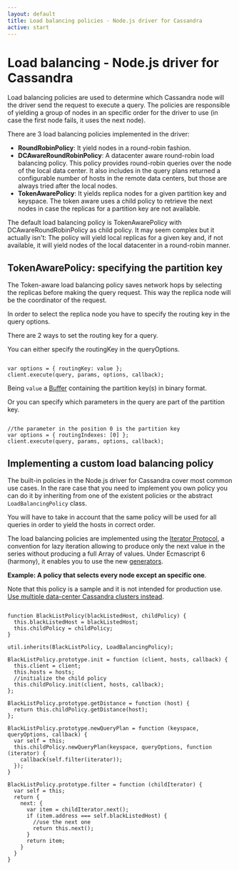 ```yaml
---
layout: default
title: Load balancing policies - Node.js driver for Cassandra
active: start
---
```


# Load balancing - Node.js driver for Cassandra

Load balancing policies are used to determine which Cassandra node will the driver send the request to execute a query. The policies are responsible of yielding a group of nodes in an specific order for the driver to use (in case the first node fails, it uses the next node).

There are 3 load balancing policies implemented in the driver:

- **RoundRobinPolicy**: It yield nodes in a round-robin fashion.
- **DCAwareRoundRobinPolicy**: A datacenter aware round-robin load balancing policy. This policy provides round-robin queries over the node of the local data center. It also includes in the query plans returned a configurable number of hosts in the remote data centers, but those are always tried after the local nodes.
- **TokenAwarePolicy**: It yields replica nodes for a given partition key and keyspace. The token aware uses a child policy to retrieve the next nodes in case the replicas for a partition key are not available.

The default load balancing policy is TokenAwarePolicy with DCAwareRoundRobinPolicy as child policy. It may seem complex but it actually isn't: The policy will yield local replicas for a given key and, if not available, it will yield nodes of the local datacenter in a round-robin manner.

## TokenAwarePolicy: specifying the partition key

The Token-aware load balancing policy saves network hops by selecting the replicas before making the query request. This way the replica node will be the coordinator of the request. 

In order to select the replica node you have to specify the routing key in the query options.

There are 2 ways to set the routing key for a query.

You can either specify the routingKey in the queryOptions.

<pre><code class="javascript">
var options = { routingKey: value };
client.execute(query, params, options, callback);
</code></pre>

Being `value` a [Buffer][buffer] containing the partition key(s) in binary format.

Or you can specify which parameters in the query are part of the partition key.

<pre><code class="javascript">
//the parameter in the position 0 is the partition key
var options = { routingIndexes: [0] };
client.execute(query, params, options, callback);
</code></pre>

## Implementing a custom load balancing policy

The built-in policies in the Node.js driver for Cassandra cover most common use cases. In the rare case that you need to implement you own policy you can do it by inheriting from one of the existent policies or the abstract `LoadBalancingPolicy` class.

You will have to take in account that the same policy will be used for all queries in order to yield the hosts in correct order.

The load balancing policies are implemented using the [Iterator Protocol][iterator], a convention for lazy iteration
 allowing to produce only the next value in the series without producing a full Array of values. Under Ecmascript 6 (harmony), it enables you to use the new [generators][generator].

**Example: A policy that selects every node except an specific one**.

Note that this policy is a sample and it is not intended for production use. [Use multiple data-center Cassandra clusters instead][dc]. 

<pre><code class="javascript">
function BlackListPolicy(blackListedHost, childPolicy) {
  this.blackListedHost = blackListedHost;
  this.childPolicy = childPolicy;
}

util.inherits(BlackListPolicy, LoadBalancingPolicy);

BlackListPolicy.prototype.init = function (client, hosts, callback) {
  this.client = client;
  this.hosts = hosts;
  //initialize the child policy
  this.childPolicy.init(client, hosts, callback);
};

BlackListPolicy.prototype.getDistance = function (host) {
  return this.childPolicy.getDistance(host);
};

BlackListPolicy.prototype.newQueryPlan = function (keyspace, queryOptions, callback) {
  var self = this;
  this.childPolicy.newQueryPlan(keyspace, queryOptions, function (iterator) {
    callback(self.filter(iterator));
  });
}

BlackListPolicy.prototype.filter = function (childIterator) {
  var self = this;
  return {
    next: {
      var item = childIterator.next();
      if (item.address === self.blackListedHost) {
        //use the next one
        return this.next();
      }
      return item;
    }
  }
}
</code></pre>

[buffer]: http://nodejs.org/api/buffer.html
[dc]: http://www.datastax.com/documentation/cassandra/2.1/cassandra/initialize/initializeMultipleDS.html
[iterator]: https://developer.mozilla.org/en/docs/Web/JavaScript/Guide/The_Iterator_protocol
[generator]: https://developer.mozilla.org/en-US/docs/Web/JavaScript/Reference/Statements/function*
